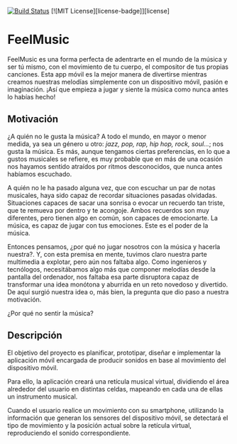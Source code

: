 [![Build Status](https://travis-ci.org/juanmanuelcarrera/feelmusic.svg?branch=master)](https://travis-ci.org/juanmanuelcarrera/feelmusic)
[![MIT License][license-badge]][license]

# FeelMusic

FeelMusic es una forma perfecta de adentrarte en el mundo de  la música y ser tú mismo, con el movimiento de tu cuerpo, el compositor de tus propias canciones. Esta app móvil es la mejor manera de divertirse mientras creamos nuestras melodías simplemente con un dispositivo móvil, pasión e imaginación. ¡Así que empieza a jugar y siente la música como nunca antes lo habías hecho!

## Motivación
¿A quién no le gusta la música?  A todo el mundo, en mayor o menor medida, ya sea un género u otro: _jazz, pop, rap, hip hop, rock, soul…_; nos gusta la música. Es más, aunque tengamos ciertas preferencias, en lo que a gustos musicales se refiere, es muy probable que en más de una ocasión nos hayamos sentido atraídos por ritmos desconocidos, que nunca antes habíamos escuchado.

A quién no le ha pasado alguna vez, que con escuchar un par de notas musicales, haya sido capaz de recordar situaciones pasadas olvidadas. Situaciones capaces de sacar una sonrisa o evocar un recuerdo tan triste, que te remueva por dentro y te acongoje. Ambos recuerdos son muy diferentes, pero tienen algo en común, son capaces de emocionarte. La música, es capaz de jugar con tus emociones. Este es el poder de la música.

Entonces pensamos, ¿por qué no jugar nosotros con la música y hacerla nuestra?. Y, con esta premisa en mente, tuvimos claro nuestra parte multimedia a explotar, pero aún nos faltaba algo. Como ingenieros y tecnólogos, necesitábamos algo más que componer melodías desde la pantalla del ordenador, nos faltaba esa parte disruptora capaz de transformar una idea monótona y aburrida en un reto novedoso y divertido. De aquí surgió nuestra idea o, más bien, la pregunta que dio paso a nuestra motivación.

¿Por qué no sentir la música?

## Descripción

El objetivo del proyecto es planificar, prototipar, diseñar e implementar la aplicación móvil encargada de producir sonidos en base al movimiento del dispositivo móvil.

Para ello, la aplicación creará una retícula musical virtual, dividiendo el área alrededor del usuario en distintas celdas, mapeando en cada una de ellas un instrumento musical.

Cuando el usuario realice un movimiento con su smartphone, utilizando la información que generan los sensores del dispositivo móvil, se detectará el tipo de movimiento y la posición actual sobre la retícula virtual, reproduciendo el sonido correspondiente.
